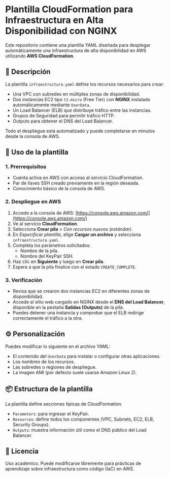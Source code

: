 # Plantilla CloudFormation para Infraestructura en Alta Disponibilidad con NGINX

Este repositorio contiene una plantilla YAML diseñada para desplegar automáticamente una infraestructura de alta disponibilidad en AWS utilizando **AWS CloudFormation**.

## 📄 Descripción

La plantilla `infraestructura.yaml` define los recursos necesarios para crear:

- Una VPC con subredes en múltiples zonas de disponibilidad.
- Dos instancias EC2 tipo `t2.micro` (Free Tier) con **NGINX** instalado automáticamente mediante `UserData`.
- Un Load Balancer (ELB) que distribuye tráfico entre las instancias.
- Grupos de Seguridad para permitir tráfico HTTP.
- Outputs para obtener el DNS del Load Balancer.

Todo el despliegue está automatizado y puede completarse en minutos desde la consola de AWS.

## 🚀 Uso de la plantilla

### 1. Prerrequisitos

- Cuenta activa en AWS con acceso al servicio CloudFormation.
- Par de llaves SSH creado previamente en la región deseada.
- Conocimiento básico de la consola de AWS.

### 2. Despliegue en AWS

1. Accede a la consola de AWS: [https://console.aws.amazon.com/](https://console.aws.amazon.com/)
2. Ve al servicio **CloudFormation**.
3. Selecciona **Crear pila** > *Con recursos nuevos (estándar)*.
4. En *Especificar plantilla*, elige **Cargar un archivo** y selecciona `infraestructura.yaml`.
5. Completa los parámetros solicitados:
   - Nombre de la pila.
   - Nombre del KeyPair SSH.
6. Haz clic en **Siguiente** y luego en **Crear pila**.
7. Espera a que la pila finalice con el estado `CREATE_COMPLETE`.

### 3. Verificación

- Revisa que se crearon dos instancias EC2 en diferentes zonas de disponibilidad.
- Accede al sitio web cargado en NGINX desde el **DNS del Load Balancer**, disponible en la pestaña **Salidas (Outputs)** de la pila.
- Puedes detener una instancia y comprobar que el ELB redirige correctamente el tráfico a la otra.

## ⚙️ Personalización

Puedes modificar lo siguiente en el archivo YAML:
- El contenido del `UserData` para instalar o configurar otras aplicaciones.
- Los nombres de los recursos.
- Las subredes o regiones de despliegue.
- La imagen AMI (por defecto suele usarse Amazon Linux 2).

## 📦 Estructura de la plantilla

La plantilla define secciones típicas de CloudFormation:

- `Parameters`: para ingresar el KeyPair.
- `Resources`: define todos los componentes (VPC, Subnets, EC2, ELB, Security Groups).
- `Outputs`: muestra información útil como el DNS público del Load Balancer.

## 📄 Licencia

Uso académico. Puede modificarse libremente para prácticas de aprendizaje sobre infraestructura como código (IaC) en AWS.
